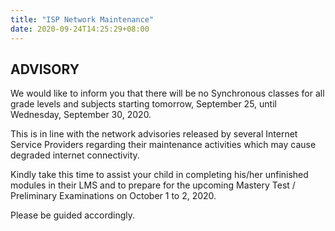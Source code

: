```yaml
---
title: "ISP Network Maintenance"
date: 2020-09-24T14:25:29+08:00
---
```

## ADVISORY

We would like to inform you that there will be no Synchronous classes for all grade levels and subjects starting tomorrow, September 25, until Wednesday, September 30, 2020.

This is in line with the network advisories released by several Internet Service Providers regarding their maintenance activities which may cause degraded internet connectivity.

Kindly take this time to assist your child in completing his/her unfinished modules in their LMS and to prepare for the upcoming Mastery Test / Preliminary Examinations on October 1 to 2, 2020.

Please be guided accordingly.